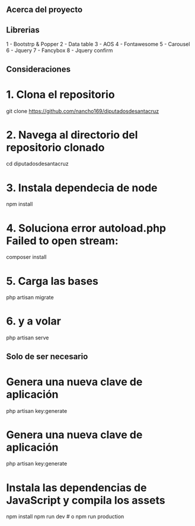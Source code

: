 ## Acerca del proyecto


## Librerias 
1 - Bootstrp & Popper
2 - Data table
3 - AOS
4 - Fontawesome
5 - Carousel
6 - Jquery
7 - Fancybox
8 - Jquery confirm
## Consideraciones

# 1. Clona el repositorio
git clone https://github.com/nancho169/diputadosdesantacruz

# 2. Navega al directorio del repositorio clonado
cd diputadosdesantacruz

# 3. Instala dependecia de node
npm install

# 4. Soluciona error autoload.php Failed to open stream:
composer install

# 5. Carga las bases
php artisan migrate

# 6. y a volar
php artisan serve


## Solo de ser necesario
# Genera una nueva clave de aplicación
php artisan key:generate

# Genera una nueva clave de aplicación
php artisan key:generate

# Instala las dependencias de JavaScript y compila los assets
npm install
npm run dev  # o npm run production


